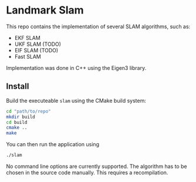 # Landmark Slam

This repo contains the implementation of several SLAM algorithms, such as:

* EKF SLAM
* UKF SLAM (TODO)
* EIF SLAM (TODO)
* Fast SLAM

Implementation was done in C++ using the Eigen3 library.

## Install

Build the executeable ```slam``` using the CMake build system:

```bash
cd "path/to/repo"
mkdir build
cd build
cmake ..
make
```

You can then run the application using

```bash
./slam
```

No command line options are currently supported. The algorithm has to be chosen in the source code manually. This requires a recompilation.
